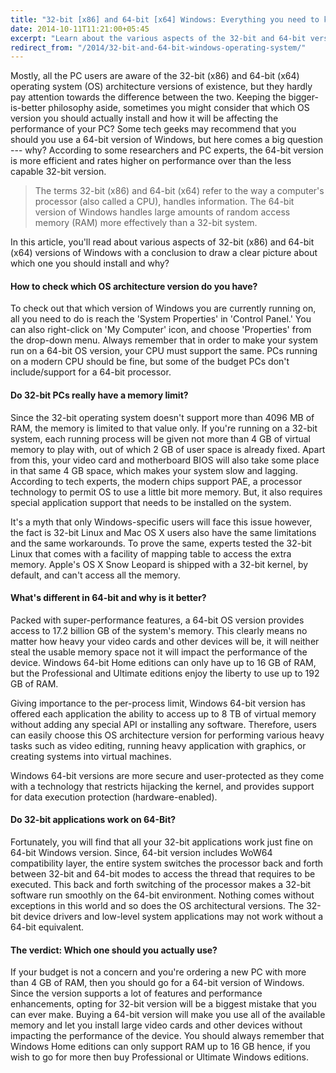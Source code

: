 ```yaml
---
title: "32-bit [x86] and 64-bit [x64] Windows: Everything you need to know"
date: 2014-10-11T11:21:00+05:45
excerpt: "Learn about the various aspects of the 32-bit and 64-bit versions of Windows."
redirect_from: "/2014/32-bit-and-64-bit-windows-operating-system/"
---
```


Mostly, all the PC users are aware of the 32-bit (x86) and 64-bit (x64) operating system (OS) architecture versions of existence, but they hardly pay attention towards the difference between the two. Keeping the bigger-is-better philosophy aside, sometimes you might consider that which OS version you should actually install and how it will be affecting the performance of your PC? Some tech geeks may recommend that you should you use a 64-bit version of Windows, but here comes a big question --- why? According to some researchers and PC experts, the 64-bit version is more efficient and rates higher on performance over than the less capable 32-bit version.

> The terms 32-bit (x86) and 64-bit (x64) refer to the way a computer's processor (also called a CPU), handles information. The 64-bit version of Windows handles large amounts of random access memory (RAM) more effectively than a 32-bit system.

In this article, you'll read about various aspects of 32-bit (x86) and 64-bit (x64) versions of Windows with a conclusion to draw a clear picture about which one you should install and why?

#### How to check which OS architecture version do you have?

To check out that which version of Windows you are currently running on, all you need to do is reach the 'System Properties' in 'Control Panel.' You can also right-click on 'My Computer' icon, and choose 'Properties' from the drop-down menu. Always remember that in order to make your system run on a 64-bit OS version, your CPU must support the same. PCs running on a modern CPU should be fine, but some of the budget PCs don't include/support for a 64-bit processor.

#### Do 32-bit PCs really have a memory limit?

Since the 32-bit operating system doesn't support more than 4096 MB of RAM, the memory is limited to that value only. If you're running on a 32-bit system, each running process will be given not more than 4 GB of virtual memory to play with, out of which 2 GB of user space is already fixed. Apart from this, your video card and motherboard BIOS will also take some place in that same 4 GB space, which makes your system slow and lagging. According to tech experts, the modern chips support PAE, a processor technology to permit OS to use a little bit more memory. But, it also requires special application support that needs to be installed on the system.

It's a myth that only Windows-specific users will face this issue however, the fact is 32-bit Linux and Mac OS X users also have the same limitations and the same workarounds. To prove the same, experts tested the 32-bit Linux that comes with a facility of mapping table to access the extra memory. Apple's OS X Snow Leopard is shipped with a 32-bit kernel, by default, and can't access all the memory.

#### What's different in 64-bit and why is it better?

Packed with super-performance features, a 64-bit OS version provides access to 17.2 billion GB of the system's memory. This clearly means no matter how heavy your video cards and other devices will be, it will neither steal the usable memory space not it will impact the performance of the device. Windows 64-bit Home editions can only have up to 16 GB of RAM, but the Professional and Ultimate editions enjoy the liberty to use up to 192 GB of RAM.

Giving importance to the per-process limit, Windows 64-bit version has offered each application the ability to access up to 8 TB of virtual memory without adding any special API or installing any software. Therefore, users can easily choose this OS architecture version for performing various heavy tasks such as video editing, running heavy application with graphics, or creating systems into virtual machines.

Windows 64-bit versions are more secure and user-protected as they come with a technology that restricts hijacking the kernel, and provides support for data execution protection (hardware-enabled).

#### Do 32-bit applications work on 64-Bit?

Fortunately, you will find that all your 32-bit applications work just fine on 64-bit Windows version. Since, 64-bit version includes WoW64 compatibility layer, the entire system switches the processor back and forth between 32-bit and 64-bit modes to access the thread that requires to be executed. This back and forth switching of the processor makes a 32-bit software run smoothly on the 64-bit environment. Nothing comes without exceptions in this world and so does the OS architectural versions. The 32-bit device drivers and low-level system applications may not work without a 64-bit equivalent.

#### The verdict: Which one should you actually use?

If your budget is not a concern and you're ordering a new PC with more than 4 GB of RAM, then you should go for a 64-bit version of Windows. Since the version supports a lot of features and performance enhancements, opting for 32-bit version will be a biggest mistake that you can ever make. Buying a 64-bit version will make you use all of the available memory and let you install large video cards and other devices without impacting the performance of the device. You should always remember that Windows Home editions can only support RAM up to 16 GB hence, if you wish to go for more then buy Professional or Ultimate Windows editions.
